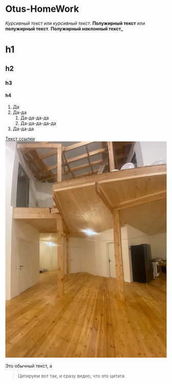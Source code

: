# Otus-HomeWork

*Курсивный текст* или _курсивный текст_.
**Полужирный текст** или __полужирный текст__.
**Полужирный _наклонный_ текст_**
# h1
## h2
### h3
#### h4

1. Да
1. Да-да
    1. Да-да-да-да
    1. Да-да-да-да-да
1. Да-да-да


[Текст ссылки](https://htmlacademy.ru)
![Альт-текст](https://github.com/AKhabarov/Otus-HomeWork/blob/main/WhatsApp%20Image%202022-12-04%20at%2017.08.26.jpeg)

Это обычный текст, а 
> Цитируем вот так, и сразу видно, что это цитата
